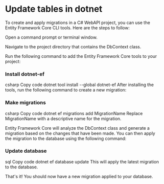 # Update tables in dotnet

To create and apply migrations in a C# WebAPI project, you can use the Entity Framework Core CLI tools. Here are the steps to follow:

Open a command prompt or terminal window.

Navigate to the project directory that contains the DbContext class.

Run the following command to add the Entity Framework Core tools to your project:

### Install dotnet-ef

csharp
Copy code
dotnet tool install --global dotnet-ef
After installing the tools, run the following command to create a new migration:

### Make migrations

csharp
Copy code
dotnet ef migrations add MigrationName
Replace MigrationName with a descriptive name for the migration.

Entity Framework Core will analyze the DbContext class and generate a migration based on the changes that have been made. You can then apply the migration to the database using the following command:

### Update database

sql
Copy code
dotnet ef database update
This will apply the latest migration to the database.

That's it! You should now have a new migration applied to your database.
